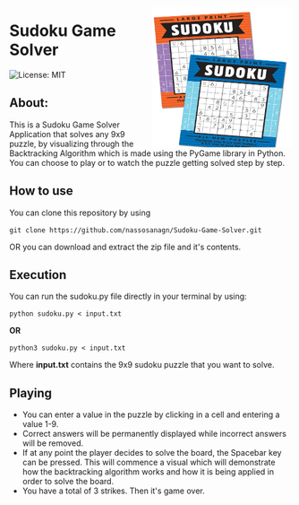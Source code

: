 <p><img align="right" src="./sudd.png" width="250" height="250" /></p>

# Sudoku Game Solver
![License: MIT](https://img.shields.io/badge/License-MIT-blue.svg)

## About:

This is a Sudoku Game Solver Application that solves any 9x9 puzzle, by visualizing through the Backtracking Algorithm which is made using the PyGame library in Python.
You can choose to play or to watch the puzzle getting solved step by step.

## How to use

You can clone this repository by using

    git clone https://github.com/nassosanagn/Sudoku-Game-Solver.git

OR you can download and extract the zip file and it's contents.

## Execution

You can run the sudoku.py file directly in your terminal by using:

    python sudoku.py < input.txt  
**OR**

    python3 sudoku.py < input.txt

Where **input.txt** contains the 9x9 sudoku puzzle that you want to solve.
 
 ## Playing
 
 - You can enter a value in the puzzle by clicking in a cell and entering a value 1-9.
 - Correct answers will be permanently displayed while incorrect answers will be removed.
 - If at any point the player decides to solve the board, the Spacebar key can be pressed. This will commence a visual which will demonstrate how the backtracking algorithm works and how it is being applied in order to solve the board.
 - You have a total of 3 strikes. Then it's game over.

